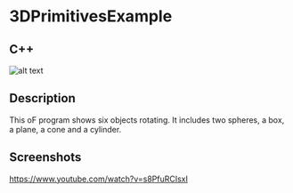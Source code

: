 # 3DPrimitivesExample
## C++
![alt text](https://raw.githubusercontent.com/wittenjeremy/openframeworks/Screen_Shot_2019-02-03_at_11.22.24_AM.png)
      

## Description
This oF program shows six objects rotating. It includes two spheres, a box, a plane, a cone and a cylinder.

## Screenshots
https://www.youtube.com/watch?v=s8PfuRCIsxI

